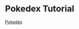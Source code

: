 # Pokedex Tutorial 

[Pokedex ](https://www.youtube.com/watch?v=gGcLQ2sZFeg&list=PLQg6GaokU5CwiVmsZ0d_9Zsg_DnIP_xwr&index=14)